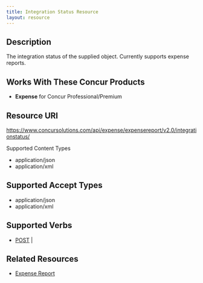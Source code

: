 ```yaml
---
title: Integration Status Resource 
layout: resource
---
```






## Description
The integration status of the supplied object. Currently supports expense reports.

## Works With These Concur Products
* **Expense** for Concur Professional/Premium

## Resource URI
https://www.concursolutions.com/api/expense/expensereport/v2.0/integrationstatus/

Supported Content Types
* application/json
* application/xml

## Supported Accept Types
* application/json
* application/xml

## Supported Verbs
* [POST][1] |

## Related Resources
* [Expense Report][2]



[1]: https://developer.concur.com/expense-report/integration-status-resource/integration-status-resource-post
[2]: https://developer.concur.com/expense-report/expense-report-resource
